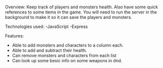 Overview:
Keep track of players and monsters health.  Also have some quick references to some items in the game.  You will need to run the server in the
background to make it so it can save the players and monsters.

Technologies used:
-JavaScript
-Express

Features:
- Able to add monsters and characters to a column each.
- Able to add and subtract their health.
- Can remove monsters and characters from each list
- Can look up some besic info on some weapons in dnd.